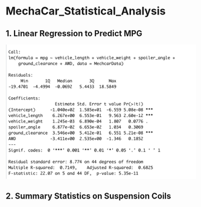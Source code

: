 # MechaCar_Statistical_Analysis

## 1. Linear Regression to Predict MPG
<p align="center">
  <img  src="Resources/LinearRegresion1.png">
</p>


## 2. Summary Statistics on Suspension Coils
